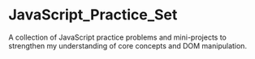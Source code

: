 # JavaScript_Practice_Set
A collection of JavaScript practice problems and mini-projects to strengthen my understanding of core concepts and DOM manipulation.
